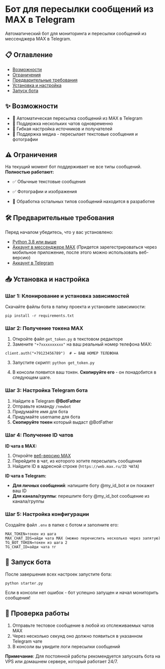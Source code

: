 # Бот для пересылки сообщений из MAX в Telegram

Автоматический бот для мониторинга и пересылки сообщений из мессенджера MAX в Telegram.

## 📋 Оглавление

- [Возможности](#возможности)
- [Ограничения](#ограничения)
- [Предварительные требования](#предварительные-требования)
- [Установка и настройка](#установка-и-настройка)
- [Запуск бота](#запуск-бота)

## ✨ Возможности

- 🔄 Автоматическая пересылка сообщений из MAX в Telegram
- 👥 Поддержка нескольких чатов одновременно
- 🎯 Гибкая настройка источников и получателей
- 📸 Поддержка медиа - пересылает текстовые сообщения и фотографии

## ⚠️ Ограничения

На текущий момент бот поддерживает не все типы сообщений. **Полностью работают:**
- ✅ Обычные текстовые сообщения
- ✅ Фотографии и изображения

- 🔄 Обработка остальных типов сообщений находится в разработке

## 🛠 Предварительные требования

Перед началом убедитесь, что у вас установлено:
- [Python 3.8 или выше](https://www.python.org/downloads/)
- [Аккаунт в мессенджере MAX](https://max.ru) (Придется зарегестрироваться через мобильное приложение, после этого можно использовать веб-версию)
- [Аккаунт в Telegram](https://web.telegram.org)

## 📥 Установка и настройка

### Шаг 1: Клонирование и установка зависимостей

Скачайте файлы бота в папку проекта и установите зависимости:

`pip install -r requirements.txt`

### Шаг 2: Получение токена MAX

1. Откройте файл `get_token.py` в текстовом редакторе
2. Замените `"+7xxxxxxxxxx"` на ваш реальный номер телефона MAX:

`client.auth("+79123456789")  # ← ВАШ НОМЕР ТЕЛЕФОНА`

3. Запустите скрипт:
`python get_token.py`

4. В консоли появится ваш токен. **Скопируйте его** - он понадобится в следующем шаге.

### Шаг 3: Настройка Telegram бота

1. Найдите в Telegram **@BotFather**
2. Отправьте команду `/newbot`
3. Придумайте имя для бота
4. Придумайте username для бота
5. **Скопируйте токен** который выдаст @BotFather

### Шаг 4: Получение ID чатов

**ID чата в MAX:**
1. Откройте [веб-версию MAX](https://web.max.ru)
2. Перейдите в чат, из которого хотите пересылать сообщения
3. Найдите ID в адресной строке (`https://web.max.ru/ID ЧАТА`)

**ID чата в Telegram:**
- **Для личных сообщений**: напишите боту @my_id_bot и он покажет ваш ID
- **Для канала/группы**: перешлите боту @my_id_bot сообщение из канала/группы

### Шаг 5: Настройка конфигурации

Создайте файл `.env` в папке с ботом и заполните его:
```
MAX_TOKEN=токен из шага
MAX_CHAT_IDS=айди чата MAX (можно перечислить несколько через запятую)
TG_BOT_TOKEN=токен из шага 2
TG_CHAT_ID=айди чата тг
```
## 🚀 Запуск бота

После завершения всех настроек запустите бота:

`python starter.py`

Если в консоли нет ошибок - бот успешно запущен и начал мониторить сообщения!

## 🎯 Проверка работы

1. Отправьте тестовое сообщение в любой из отслеживаемых чатов MAX
2. Через несколько секунд оно должно появиться в указанном Telegram чате
3. В консоли вы увидите логи пересылки сообщений

**Примечание**: Для постоянной работы рекомендуется запускать бота на VPS или домашнем сервере, который работает 24/7.